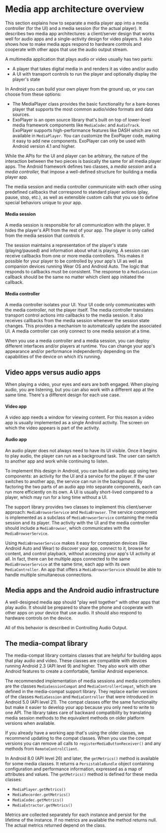 # Media app architecture overview

This section explains how to separate a media player app into a media controller (for the UI) and a media session (for the actual player). It describes two media app architectures: a client/server design that works well for audio apps and a single-activity design for video players. It also shows how to make media apps respond to hardware controls and cooperate with other apps that use the audio output stream.

A multimedia application that plays audio or video usually has two parts:

*   A player that takes digital media in and renders it as video and/or audio
*   A UI with transport controls to run the player and optionally display the player's state

In Android you can build your own player from the ground up, or you can choose from these options:

*   The MediaPlayer class provides the basic functionality for a bare-bones player that supports the most common audio/video formats and data sources.
*   ExoPlayer is an open source library that's built on top of lower-level media framework components like `MediaCodec` and `AudioTrack`. ExoPlayer supports high-performance features like DASH which are not available in `MediaPlayer`. You can customize the ExoPlayer code, making it easy to add new components. ExoPlayer can only be used with Android version 4.1 and higher.

While the APIs for the UI and player can be arbitrary, the nature of the interaction between the two pieces is basically the same for all media player apps. The Android framework defines two classes, a _media session_ and a _media controller,_ that impose a well-defined structure for building a media player app.

The media session and media controller communicate with each other using predefined callbacks that correspond to standard player actions (play, pause, stop, etc.), as well as extensible custom calls that you use to define special behaviors unique to your app.

#### Media session

A media session is responsible for all communication with the player. It hides the player's API from the rest of your app. The player is only called from the media session that controls it.

The session maintains a representation of the player's state (playing/paused) and information about what is playing. A session can receive callbacks from one or more media controllers. This makes it possible for your player to be controlled by your app's UI as well as companion devices running Wear OS and Android Auto. The logic that responds to callbacks must be consistent. The response to a `MediaSession` callback should be the same no matter which client app initiated the callback.

#### Media controller

A media controller isolates your UI. Your UI code only communicates with the media controller, not the player itself. The media controller translates transport control actions into callbacks to the media session. It also receives callbacks from the media session whenever the session state changes. This provides a mechanism to automatically update the associated UI. A media controller can only connect to one media session at a time.

When you use a media controller and a media session, you can deploy different interfaces and/or players at runtime. You can change your app's appearance and/or performance independently depending on the capabilities of the device on which it’s running.

Video apps versus audio apps
----------------------------

When playing a video, your eyes and ears are both engaged. When playing audio, you are listening, but you can also work with a different app at the same time. There's a different design for each use case.

#### Video app

A video app needs a window for viewing content. For this reason a video app is usually implemented as a single Android activity. The screen on which the video appears is part of the activity.

#### Audio app

An audio player does not always need to have its UI visible. Once it begins to play audio, the player can run as a background task. The user can switch to another app and work while continuing to listen.

To implement this design in Android, you can build an audio app using two components: an activity for the UI and a service for the player. If the user switches to another app, the service can run in the background. By factoring the two parts of an audio app into separate components, each can run more efficiently on its own. A UI is usually short-lived compared to a player, which may run for a long time without a UI.

The support library provides two classes to implement this client/server approach: `MediaBrowserService` and `MediaBrowser`. The service component is implemented as a subclass of `MediaBrowserService` containing the media session and its player. The activity with the UI and the media controller should include a `MediaBrowser`, which communicates with the `MediaBrowserService`.

Using `MediaBrowserService` makes it easy for companion devices (like Android Auto and Wear) to discover your app, connect to it, browse for content, and control playback, without accessing your app's UI activity at all. In fact, there can be multiple apps connected to the same `MediaBrowserService` at the same time, each app with its own `MediaController`. An app that offers a `MediaBrowserService` should be able to handle multiple simultaneous connections.

Media apps and the Android audio infrastructure
-----------------------------------------------

A well-designed media app should "play well together" with other apps that play audio. It should be prepared to share the phone and cooperate with other apps on your device that use audio. It should also respond to hardware controls on the device.

All of this behavior is described in Controlling Audio Output.

The media-compat library
------------------------

The media-compat library contains classes that are helpful for building apps that play audio and video. These classes are compatible with devices running Android 2.3 (API level 9) and higher. They also work with other Android features to create a comfortable, familiar Android experience.

The recommended implementation of media sessions and media controllers are the classes `MediaSessionCompat` and `MediaControllerCompat`, which are defined in the media-compat support library. They replace earlier versions of the classes `MediaSession` and `MediaController` that were introduced in Android 5.0 (API level 21). The compat classes offer the same functionality but make it easier to develop your app because you only need to write to one API. The library takes care of backward compatibility by translating media session methods to the equivalent methods on older platform versions when available.

If you already have a working app that's using the older classes, we recommend updating to the compat classes. When you use the compat versions you can remove all calls to `registerMediaButtonReceiver()` and any methods from `RemoteControlClient`.

In Android 8.0 (API level 26) and later, the `getMetrics()` method is available for some media classes. It returns a `PersistableBundle` object containing configuration and performance information, expressed as a map of attributes and values. The `getMetrics()` method is defined for these media classes:

*   `MediaPlayer.getMetrics()`
*   `MediaRecorder.getMetrics()`
*   `MediaCodec.getMetrics()`
*   `MediaExtractor.getMetrics()`

Metrics are collected separately for each instance and persist for the lifetime of the instance. If no metrics are available the method returns null. The actual metrics returned depend on the class.
